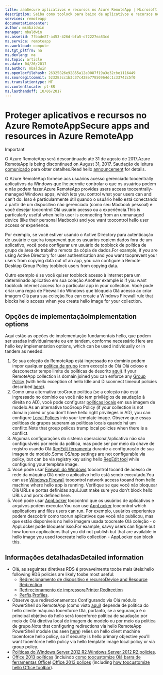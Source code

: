```yaml
---
title: aaaSecure aplicativos e recursos no Azure RemoteApp | Microsoft Docs
description: Saiba como toolock para baixo de aplicativos e recursos no Azure RemoteApp
services: remoteapp
documentationcenter: 
author: msmbaldwin
manager: mbaldwin
ms.assetid: 7fbade87-a453-426d-bfa5-c72227ea83cd
ms.service: remoteapp
ms.workload: compute
ms.tgt_pltfrm: na
ms.devlang: na
ms.topic: article
ms.date: 04/26/2017
ms.author: mbaldwin
ms.openlocfilehash: 26325826e92855a12a0087f19a3e32cbe1116449
ms.sourcegitcommit: 523283cc1b3c37c428e77850964dc1c33742c5f0
ms.translationtype: MT
ms.contentlocale: pt-BR
ms.lasthandoff: 10/06/2017
---
```

# <a name="secure-apps-and-resources-in-azure-remoteapp"></a><span data-ttu-id="d5dc2-103">Proteger aplicativos e recursos no Azure RemoteApp</span><span class="sxs-lookup"><span data-stu-id="d5dc2-103">Secure apps and resources in Azure RemoteApp</span></span>
> [!IMPORTANT]
> <span data-ttu-id="d5dc2-104">O Azure RemoteApp será descontinuado até 31 de agosto de 2017.</span><span class="sxs-lookup"><span data-stu-id="d5dc2-104">Azure RemoteApp is being discontinued on August 31, 2017.</span></span> <span data-ttu-id="d5dc2-105">Saudação de leitura [comunicado](https://go.microsoft.com/fwlink/?linkid=821148) para obter detalhes.</span><span class="sxs-lookup"><span data-stu-id="d5dc2-105">Read hello [announcement](https://go.microsoft.com/fwlink/?linkid=821148) for details.</span></span>
> 
> 

<span data-ttu-id="d5dc2-106">O Azure RemoteApp fornece aos usuários acesso gerenciado toocentrally aplicativos da Windows que lhe permite controlar o que os usuários podem e não podem fazer.</span><span class="sxs-lookup"><span data-stu-id="d5dc2-106">Azure RemoteApp provides users access toocentrally-managed Windows apps, which lets you control what your users can and can't do.</span></span>  <span data-ttu-id="d5dc2-107">Isso é particularmente útil quando o usuário hello está conectando a partir de um dispositivo não gerenciado (como seu Macbook pessoal) e você desejar toocontrol Olá usuário acesso ou a experiência.</span><span class="sxs-lookup"><span data-stu-id="d5dc2-107">This is particularly useful when hello user is connecting from an unmanaged device (like their personal Macbook) and you want toocontrol hello user access or experience.</span></span>

<span data-ttu-id="d5dc2-108">Por exemplo, se você estiver usando o Active Directory para autenticação de usuário e queira tooprevent que os usuários copiem dados fora de um aplicativo, você pode configurar um usuário de tooblock de política de grupo de área de trabalho remota da cópia de dados.</span><span class="sxs-lookup"><span data-stu-id="d5dc2-108">For example, if you are using Active Directory for user authentication and you want tooprevent your users from copying data out of an app, you can configure a Remote Desktop Group Policy tooblock users from copying data.</span></span>

<span data-ttu-id="d5dc2-109">Outro exemplo é se você quiser tooblock acesso à internet para um determinado aplicativo em sua coleção.</span><span class="sxs-lookup"><span data-stu-id="d5dc2-109">Another example is if you want tooblock internet access for a particular app in your collection.</span></span> <span data-ttu-id="d5dc2-110">Você pode criar uma regra de Firewall do Windows que bloqueia Olá acesso ao criar imagem Olá para sua coleção.</span><span class="sxs-lookup"><span data-stu-id="d5dc2-110">You can create a Windows Firewall rule that blocks hello access when you create hello image for your collection.</span></span>

## <a name="implementation-options"></a><span data-ttu-id="d5dc2-111">Opções de implementação</span><span class="sxs-lookup"><span data-stu-id="d5dc2-111">Implementation options</span></span>
  <span data-ttu-id="d5dc2-112">Aqui estão as opções de implementação fundamentais hello, que podem ser usadas individualmente ou em tandem, conforme necessário:</span><span class="sxs-lookup"><span data-stu-id="d5dc2-112">Here are hello key implementation options, which can be used individually or in tandem as needed:</span></span>

1. <span data-ttu-id="d5dc2-113">Se sua coleção do RemoteApp está ingressado no domínio podem impor qualquer [política de grupo](https://technet.microsoft.com/library/cc725828.aspx) (com exceção de Olá Olá ocioso e desconectar tempo limite de políticas de descrito [aqui](../azure-subscription-service-limits.md)).</span><span class="sxs-lookup"><span data-stu-id="d5dc2-113">If your RemoteApp collection is domain joined you can enforce any [Group Policy](https://technet.microsoft.com/library/cc725828.aspx) (with hello exception of hello Idle and Disconnect timeout policies described [here](../azure-subscription-service-limits.md)).</span></span>
2. <span data-ttu-id="d5dc2-114">Como uma alternativa tooGroup política (se a coleção não está ingressado no domínio ou você não tem privilégios de saudação à direita no AD), você pode configurar [políticas locais](https://technet.microsoft.com/library/cc775702.aspx) em sua imagem de modelo.</span><span class="sxs-lookup"><span data-stu-id="d5dc2-114">As an alternative tooGroup Policy (if your collection is not domain joined or you don't have hello right privileges in AD), you can configure [Local Polices](https://technet.microsoft.com/library/cc775702.aspx) into your template image.</span></span>  <span data-ttu-id="d5dc2-115">Observe que essas políticas de grupos superam as políticas locais quando há um conflito.</span><span class="sxs-lookup"><span data-stu-id="d5dc2-115">Note that group polices trump local policies when there is a conflict.</span></span>
3. <span data-ttu-id="d5dc2-116">Algumas configurações do sistema operacional/aplicativo não são configuráveis por meio da política, mas pode ser por meio da chave de registro usando Olá [RegEdit ferramenta](remoteapp-hybridtrouble.md) durante a configuração de sua imagem de modelo.</span><span class="sxs-lookup"><span data-stu-id="d5dc2-116">Some OS/app settings are not configurable via policy, but can be via registry key using hello [RegEdit tool](remoteapp-hybridtrouble.md) while configuring your template image.</span></span>
4. <span data-ttu-id="d5dc2-117">Você pode usar [Firewall do Windows](http://windows.microsoft.com/en-US/windows-8/Windows-Firewall-from-start-to-finish) toocontrol tooand de acesso de rede da máquina Olá onde o aplicativo hello está sendo executado.</span><span class="sxs-lookup"><span data-stu-id="d5dc2-117">You can use [Windows Firewall](http://windows.microsoft.com/en-US/windows-8/Windows-Firewall-from-start-to-finish) toocontrol network access tooand from hello machine where hello app is running.</span></span> <span data-ttu-id="d5dc2-118">Verifique se que você não bloquear Olá URLs e portas definidas aqui.</span><span class="sxs-lookup"><span data-stu-id="d5dc2-118">Just make sure you don't block hello URLs and ports defined here.</span></span>
5. <span data-ttu-id="d5dc2-119">Você pode usar [AppLocker](https://technet.microsoft.com/library/hh831440.aspx) toocontrol que os usuários de aplicativos e arquivos podem executar.</span><span class="sxs-lookup"><span data-stu-id="d5dc2-119">You can use [AppLocker](https://technet.microsoft.com/library/hh831440.aspx) toocontrol which applications and files users can run.</span></span> <span data-ttu-id="d5dc2-120">Por exemplo, usuários experientes podem descobrir como toorun aplicativos que você não publicou, mas que estão disponíveis no hello imagem usada toocreate Olá coleção - o AppLocker pode bloquear isso.</span><span class="sxs-lookup"><span data-stu-id="d5dc2-120">For example, savvy users can figure out how toorun applications that you did not publish but that are available in hello image you used toocreate hello collection - AppLocker can block this.</span></span>

## <a name="detailed-information"></a><span data-ttu-id="d5dc2-121">Informações detalhadas</span><span class="sxs-lookup"><span data-stu-id="d5dc2-121">Detailed information</span></span>
* <span data-ttu-id="d5dc2-122">Olá, as seguintes diretivas RDS é provavelmente toobe mais úteis:</span><span class="sxs-lookup"><span data-stu-id="d5dc2-122">hello following RDS policies are likely toobe most useful:</span></span>
  * [<span data-ttu-id="d5dc2-123">Redirecionamento de dispositivo e recurso</span><span class="sxs-lookup"><span data-stu-id="d5dc2-123">Device and Resource Redirection</span></span>](https://technet.microsoft.com/library/ee791794.aspx)
  * [<span data-ttu-id="d5dc2-124">Redirecionamento de impressora</span><span class="sxs-lookup"><span data-stu-id="d5dc2-124">Printer Redirection</span></span>](https://technet.microsoft.com/library/ee791784.aspx)
  * <span data-ttu-id="d5dc2-125">[Perfis](https://technet.microsoft.com/library/ee791865.aspx).</span><span class="sxs-lookup"><span data-stu-id="d5dc2-125">[Profiles](https://technet.microsoft.com/library/ee791865.aspx).</span></span>
* <span data-ttu-id="d5dc2-126">Observe que redirecionamentos Configurando via Olá módulo PowerShell do RemoteApp (como visto [aqui](remoteapp-redirection.md)) depende de política do hello cliente máquina tooenforce Olá, portanto, se a segurança é o principal objetivo do hello será tooenforce política de saudação por meio de Olá diretiva local de imagem de modelo ou por meio da política de grupo.</span><span class="sxs-lookup"><span data-stu-id="d5dc2-126">Note that configuring redirections via hello RemoteApp PowerShell module (as seen [here](remoteapp-redirection.md)) relies on hello client machine tooenforce hello policy, so if security is hello primary objective you'll want tooenforce hello policy via hello template image local policy or via group policy.</span></span>
* <span data-ttu-id="d5dc2-127">[Políticas do Windows Server 2012 R2](https://technet.microsoft.com/library/hh831791.aspx).</span><span class="sxs-lookup"><span data-stu-id="d5dc2-127">[Windows Server 2012 R2 policies](https://technet.microsoft.com/library/hh831791.aspx).</span></span>
* <span data-ttu-id="d5dc2-128">[Office 2013 políticas](https://technet.microsoft.com/library/cc178969.aspx) (incluindo [como toocustomize Olá barra de ferramentas Office](https://technet.microsoft.com/library/cc179143.aspx)).</span><span class="sxs-lookup"><span data-stu-id="d5dc2-128">[Office 2013 polices](https://technet.microsoft.com/library/cc178969.aspx) (including [how toocustomize hello Office toolbar](https://technet.microsoft.com/library/cc179143.aspx)).</span></span>

